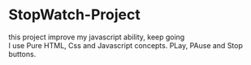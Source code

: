 # StopWatch-Project
this project improve my javascript ability, keep going <br>
I use Pure HTML, Css  and Javascript concepts. 
PLay, PAuse and Stop buttons. 

